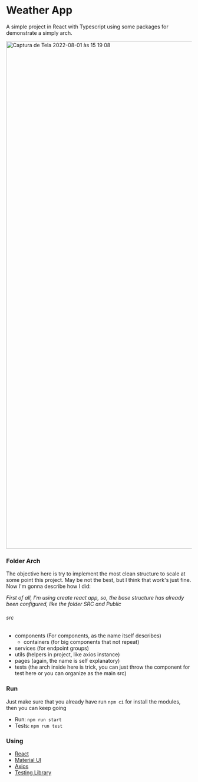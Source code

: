 # Weather App


A simple project in React with Typescript using some packages for demonstrate a simply arch.

<img width="1376" alt="Captura de Tela 2022-08-01 às 15 19 08" src="https://user-images.githubusercontent.com/28874522/182216762-64316df0-dc2c-4ab8-94ae-e3631583e65c.png">

### Folder Arch
 The objective here is try to implement the most clean structure to scale at some point this project. May be not the best, but I think that work's just fine. Now I'm gonna describe how I did:

*First of all, I'm using create react app, so, the base structure has already been configured, like the folder SRC and Public*

######  src
- components (For components, as the name itself describes)
    * containers (for big components that not repeat)
- services (for endpoint groups)
- utils (helpers in project, like axios instance)
- pages (again, the name is self explanatory)
- tests (the arch inside here is trick, you can just throw the component for test here or you can organize as the main src)


### Run
Just make sure that you already have run `npm ci` for install the modules, then you can keep going
- Run: `npm run start`
- Tests: `npm run test`
### Using
 - [React]()
 - [Material UI]()
 - [Axios]()
 - [Testing Library]()
